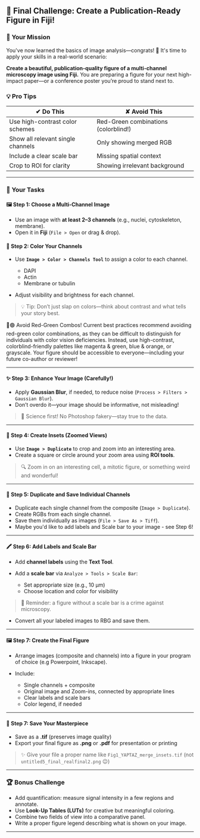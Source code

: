 ## 🎨 **Final Challenge: Create a Publication-Ready Figure in Fiji!**

### 🏁 **Your Mission**

You've now learned the basics of image analysis—congrats! 🎉
It's time to apply your skills in a real-world scenario:

**Create a beautiful, publication-quality figure of a multi-channel microscopy image using Fiji.**
You are preparing a figure for your next high-impact paper—or a conference poster you’re proud to stand next to.

### 💡 Pro Tips

| ✔ Do This                         | ✘ Avoid This                         |
| --------------------------------- | ------------------------------------ |
| Use high-contrast color schemes   | Red-Green combinations (colorblind!) |
| Show all relevant single channels | Only showing merged RGB              |
| Include a clear scale bar         | Missing spatial context              |
| Crop to ROI for clarity           | Showing irrelevant background        |

---

### 🧭 **Your Tasks**

#### 🖼️ Step 1: Choose a Multi-Channel Image

* Use an image with **at least 2–3 channels** (e.g., nuclei, cytoskeleton, membrane).
* Open it in **Fiji** (`File > Open` or drag & drop).

#### 🎨 Step 2: Color Your Channels

* Use **`Image > Color > Channels Tool`** to assign a color to each channel.

  * DAPI 
  * Actin 
  * Membrane or tubulin 
* Adjust visibility and brightness for each channel.

> 💡 Tip: Don’t just slap on colors—think about contrast and what tells your story best. 

🔴🟢 Avoid Red-Green Combos!
Current best practices recommend avoiding red-green color combinations, as they can be difficult to distinguish for 
individuals with color vision deficiencies. Instead, use high-contrast, colorblind-friendly palettes like magenta & green, blue & orange, or grayscale. 
Your figure should be accessible to everyone—including your future co-author or reviewer!

---

#### ✨ Step 3: Enhance Your Image (Carefully!)

* Apply **Gaussian Blur**, if needed, to reduce noise (`Process > Filters > Gaussian Blur`).
* Don’t overdo it—your image should be informative, not misleading!

> 🚨 Science first! No Photoshop fakery—stay true to the data.

---

#### 🔲 Step 4: Create Insets (Zoomed Views)

* Use **`Image > Duplicate`** to crop and zoom into an interesting area.
* Create a square or circle around your zoom area using **ROI tools**.


> 🔍 Zoom in on an interesting cell, a mitotic figure, or something weird and wonderful!

---

#### 📁 **Step 5: Duplicate and Save Individual Channels**

* Duplicate each single channel from the composite (`Image > Duplicate`).
* Create RGBs from each single channel.
* Save them individually as images (`File > Save As > Tiff`).
* Maybe you'd like to add labels and Scale bar to your image - see Step 6!

---

#### 🖍️ Step 6: Add Labels and Scale Bar

* Add **channel labels** using the **Text Tool**.
* Add a **scale bar** via `Analyze > Tools > Scale Bar`:

  * Set appropriate size (e.g., 10 μm)
  * Choose location and color for visibility

> 🧭 Reminder: a figure without a scale bar is a crime against microscopy.

* Convert all your labeled images to RBG and save them.
---

#### 🖼️ Step 7: Create the Final Figure

* Arrange images (composite and channels) into a figure in your program of choice (e.g Powerpoint, Inkscape).
* Include:

  * Single channels + composite
  * Original image and Zoom-ins, connected by appropriate lines
  * Clear labels and scale bars
  * Color legend, if needed

---

#### 💾 Step 7: Save Your Masterpiece

* Save as a **.tif** (preserves image quality)
* Export your final figure as **.png** or **.pdf** for presentation or printing

> ✨ Give your file a proper name like `Fig1_YAPTAZ_merge_insets.tif` (not `untitled5_final_realfinal2.png` 😉)

---

### 🏆 **Bonus Challenge**

* Add quantification: measure signal intensity in a few regions and annotate.
* Use **Look-Up Tables (LUTs)** for creative but meaningful coloring.
* Combine two fields of view into a comparative panel.
* Write a proper figure legend describing what is shown on your image.

---



